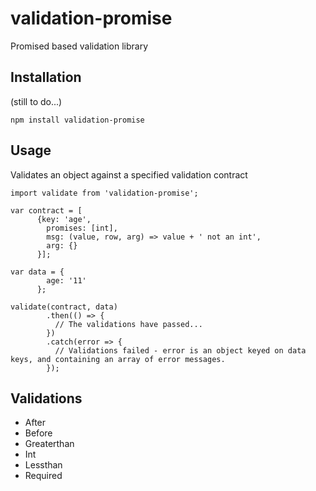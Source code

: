 # validation-promise
Promised based validation library

## Installation

(still to do...)
```
npm install validation-promise
```

## Usage

Validates an object against a specified validation contract
```
import validate from 'validation-promise';

var contract = [
      {key: 'age',
        promises: [int],
        msg: (value, row, arg) => value + ' not an int',
        arg: {}
      }];
      
var data = {
        age: '11'
      };
      
validate(contract, data)
        .then(() => {
          // The validations have passed...
        })
        .catch(error => {
          // Validations failed - error is an object keyed on data keys, and containing an array of error messages. 
        });
```

## Validations

* After
* Before
* Greaterthan
* Int
* Lessthan
* Required
